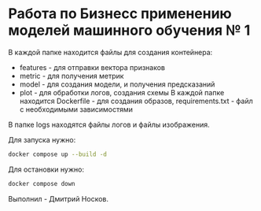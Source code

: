 # Работа по Бизнесс применению моделей машинного обучения № 1

В каждой папке находится файлы для создания контейнера:
  - features - для отправки вектора признаков
  - metric - для получения метрик
  - model - для создания модели, и получения предсказаний
  - plot - для обработки логов, создания схемы
В каждой папке находится Dockerfile - для создания образов, requirements.txt - файл с необходимыми зависимостями

В папке logs находятся файлы логов и файлы изображения.

Для запуска нужно:
```bash
docker compose up --build -d
```
Для остановки нужно:
```bash
docker compose down
```
Выполнил - Дмитрий Носков.
